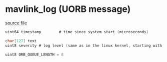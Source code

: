 # mavlink_log (UORB message)



[source file](https://github.com/PX4/PX4-Autopilot/blob/main/msg/mavlink_log.msg)

```c
uint64 timestamp		# time since system start (microseconds)

char[127] text
uint8 severity # log level (same as in the linux kernel, starting with 0)

uint8 ORB_QUEUE_LENGTH = 8

```
